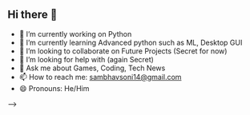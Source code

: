 ## Hi there 👋

- 🔭 I’m currently working on Python
- 🌱 I’m currently learning Advanced python such as ML, Desktop GUI
- 👯 I’m looking to collaborate on Future Projects (Secret for now)
- 🤔 I’m looking for help with (again Secret)
- 💬 Ask me about Games, Coding, Tech News
- 📫 How to reach me: sambhavsoni14@gmail.com
- 😄 Pronouns: He/Him

-->
